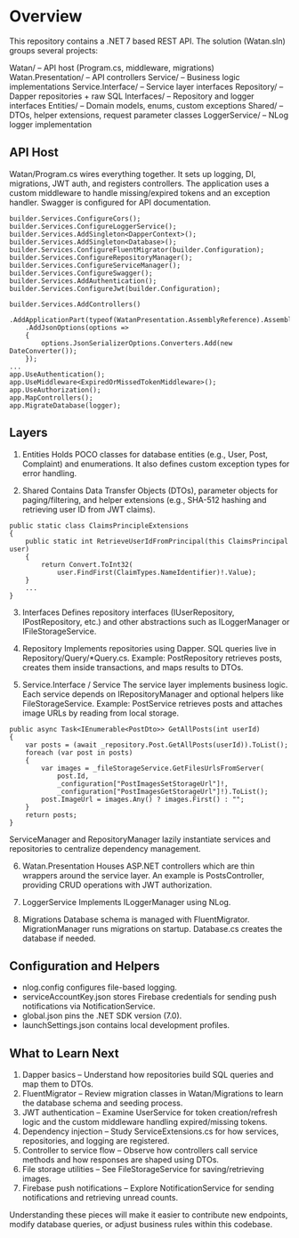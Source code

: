 # Overview
This repository contains a .NET 7 based REST API.
The solution (Watan.sln) groups several projects:

Watan/                 – API host (Program.cs, middleware, migrations)
Watan.Presentation/    – API controllers
Service/               – Business logic implementations
Service.Interface/     – Service layer interfaces
Repository/            – Dapper repositories + raw SQL
Interfaces/            – Repository and logger interfaces
Entities/              – Domain models, enums, custom exceptions
Shared/                – DTOs, helper extensions, request parameter classes
LoggerService/         – NLog logger implementation

## API Host
Watan/Program.cs wires everything together. It sets up logging, DI, migrations, JWT auth, and registers controllers. The application uses a custom middleware to handle missing/expired tokens and an exception handler. Swagger is configured for API documentation.
```
builder.Services.ConfigureCors();
builder.Services.ConfigureLoggerService();
builder.Services.AddSingleton<DapperContext>();
builder.Services.AddSingleton<Database>();
builder.Services.ConfigureFluentMigrator(builder.Configuration);
builder.Services.ConfigureRepositoryManager();
builder.Services.ConfigureServiceManager();
builder.Services.ConfigureSwagger();
builder.Services.AddAuthentication();
builder.Services.ConfigureJwt(builder.Configuration);

builder.Services.AddControllers()
    .AddApplicationPart(typeof(WatanPresentation.AssemblyReference).Assembly)
    .AddJsonOptions(options =>
    {
        options.JsonSerializerOptions.Converters.Add(new DateConverter());
    });
...
app.UseAuthentication();
app.UseMiddleware<ExpiredOrMissedTokenMiddleware>();
app.UseAuthorization();
app.MapControllers();
app.MigrateDatabase(logger);
```

## Layers
1. Entities
Holds POCO classes for database entities (e.g., User, Post, Complaint) and enumerations. It also defines custom exception types for error handling.

2. Shared
Contains Data Transfer Objects (DTOs), parameter objects for paging/filtering, and helper extensions (e.g., SHA-512 hashing and retrieving user ID from JWT claims).
```
public static class ClaimsPrincipleExtensions
{
    public static int RetrieveUserIdFromPrincipal(this ClaimsPrincipal user)
    {
        return Convert.ToInt32(
            user.FindFirst(ClaimTypes.NameIdentifier)!.Value);
    }
    ...
}
```
3. Interfaces
Defines repository interfaces (IUserRepository, IPostRepository, etc.) and other abstractions such as ILoggerManager or IFileStorageService.

4. Repository
Implements repositories using Dapper. SQL queries live in Repository/Query/*Query.cs. Example: PostRepository retrieves posts, creates them inside transactions, and maps results to DTOs.

5. Service.Interface / Service
The service layer implements business logic. Each service depends on IRepositoryManager and optional helpers like FileStorageService. Example: PostService retrieves posts and attaches image URLs by reading from local storage.
```
public async Task<IEnumerable<PostDto>> GetAllPosts(int userId)
{
    var posts = (await _repository.Post.GetAllPosts(userId)).ToList();
    foreach (var post in posts)
    {
        var images = _fileStorageService.GetFilesUrlsFromServer(
            post.Id,
            _configuration["PostImagesSetStorageUrl"]!,
            _configuration["PostImagesGetStorageUrl"]!).ToList();
        post.ImageUrl = images.Any() ? images.First() : "";
    }
    return posts;
}
```

ServiceManager and RepositoryManager lazily instantiate services and repositories to centralize dependency management.

6. Watan.Presentation
Houses ASP.NET controllers which are thin wrappers around the service layer. An example is PostsController, providing CRUD operations with JWT authorization.

7. LoggerService
Implements ILoggerManager using NLog.

8. Migrations
Database schema is managed with FluentMigrator. MigrationManager runs migrations on startup. Database.cs creates the database if needed.

## Configuration and Helpers
- nlog.config configures file-based logging.
- serviceAccountKey.json stores Firebase credentials for sending push notifications via NotificationService.
- global.json pins the .NET SDK version (7.0).
- launchSettings.json contains local development profiles.

## What to Learn Next
1. Dapper basics – Understand how repositories build SQL queries and map them to DTOs.
2. FluentMigrator – Review migration classes in Watan/Migrations to learn the database schema and seeding process.
3. JWT authentication – Examine UserService for token creation/refresh logic and the custom middleware handling expired/missing tokens.
4. Dependency injection – Study ServiceExtensions.cs for how services, repositories, and logging are registered.
5. Controller to service flow – Observe how controllers call service methods and how responses are shaped using DTOs.
6. File storage utilities – See FileStorageService for saving/retrieving images.
7. Firebase push notifications – Explore NotificationService for sending notifications and retrieving unread counts.

Understanding these pieces will make it easier to contribute new endpoints, modify database queries, or adjust business rules within this codebase.
